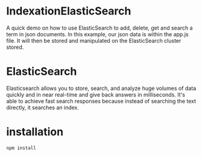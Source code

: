 # IndexationElasticSearch
A quick demo on how to use ElasticSearch to add, delete, get and search a term in json documents. In this example, our json data is within the app.js file. It will then be stored and manipulated on the ElasticSearch cluster  stored.
# ElasticSearch
Elasticsearch allows you to store, search, and analyze huge volumes of data quickly and in near real-time and give back answers in milliseconds. It's able to achieve fast search responses because instead of searching the text directly, it searches an index.
# installation
```
npm install
```
